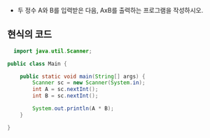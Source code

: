 - 두 정수 A와 B를 입력받은 다음, AxB를 출력하는 프로그램을 작성하시오.  

## 현식의 코드

```java
  import java.util.Scanner;

public class Main {

    public static void main(String[] args) {
        Scanner sc = new Scanner(System.in);
        int A = sc.nextInt();
        int B = sc.nextInt();

        System.out.println(A * B);
    }

}

```
